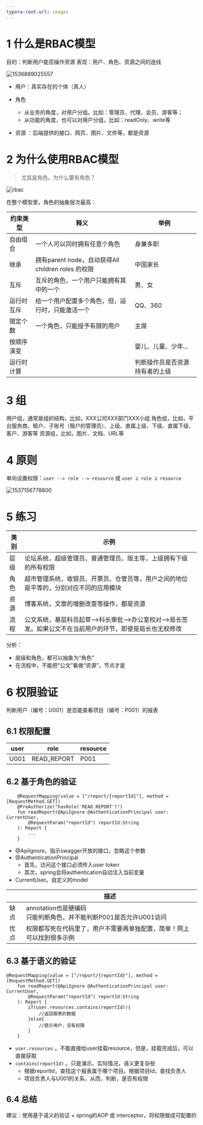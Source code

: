 ```yaml
---
typora-root-url: images
---
```




# 1 什么是RBAC模型

目的：判断用户能否操作资源
表现：用户、角色、资源之间的连线

![1536889025557](/1536889025557.png)

- 用户：真实存在的个体（真人）

- 角色

  - 从业务的角度，对用户分组。比如：管理员、代理、会员、游客等；
  - 从功能的角度，也可以对用户分组，比如：readOnly、write等

- 资源 ：后端提供的接口、网页、图片、文件等，都是资源



# 2 为什么使用RBAC模型

> 尤其是角色。为什么要有角色？


![rbac](/rbac.png)

在整个模型里，角色的抽象层次最高：

| 约束类型   | 释义                                               | 举例                           |
| ---------- | -------------------------------------------------- | ------------------------------ |
| 自由组合   | 一个人可以同时拥有任意个角色                       | 身兼多职                       |
| 继承       | 拥有parent node，自动获得All children roles 的权限 | 中国家长                       |
| 互斥       | 互斥的角色，一个用户只能拥有其中的一个             | 男、女                         |
| 运行时互斥 | 给一个用户配置多个角色，但，运行时，只能激活一个   | QQ、360                        |
| 限定个数   | 一个角色，只能授予有限的用户                       | 主席                           |
| 按顺序演变 |                                                    | 婴儿、儿童、少年...            |
| 运行时计算 |                                                    | 判断操作员是否资源持有者的上级 |

# 3 组

用户组，通常是组织结构，比如，XXX公司XXX部门XXX小组
角色组，比如，平台服务商、租户、子账号（租户的管理员）、上级、直属上级、下级、直属下级、客户、游客等
资源组，比如，图片、文档、URL等

# 4 原则

单向设置权限：`user --> role --> resource` 或 `user ⊇ role ⊇ resource`

![1537156778800](/1537156778800.png)

# 5 练习

| 类别 | 示例                                                         |
| ---- | ------------------------------------------------------------ |
| 层级 | 论坛系统，超级管理员、普通管理员、版主等，上级拥有下级的所有权限 |
| 角色 | 超市管理系统，收银员、开票员、仓管员等，用户之间的地位是平等的，分别对应不同的应用模块 |
| 资源 | 博客系统，文章的增删改查等操作，都是资源                     |
| 流程 | 公文系统，基层科员起草-->科长审批-->办公室校对-->局长签发。如果公文不在当前用户的环节，即使是局长也无权修改 |

分析：

- 层级和角色，都可以抽象为“角色”
- 在流程中，不能把“公文”看做“资源”，节点才是

# 6 权限验证

判断用户（编号：U001）是否能查看项目（编号：P001）的报表

## 6.1 权限配置

| user | role        | resource |
| ---- | ----------- | -------- |
| U001 | READ_REPORT | P001     |



## 6.2 基于角色的验证

```
	@RequestMapping(value = ["/report/{reportId}"], method = [RequestMethod.GET])
    @PreAuthorize("hasRole('READ_REPORT')")
    fun readReport(@ApiIgnore @AuthenticationPrincipal user: CurrentUser,
    	@RequestParam("reportId") reportId:String
    ): Report {
        ...
    }
```

- @ApiIgnore。指示swagger开放的接口，忽略这个参数
- @AuthenticationPrincipal
  - 首先，访问这个接口必须传入user token
  - 其次，spring会将authentication自动注入当前变量
- CurrentUser。自定义的model

|      | 描述                                                         |
| ---- | ------------------------------------------------------------ |
| 缺点 | annotation也是硬编码<br/>只能判断角色，并不能判断P001是否允许U001访问 |
| 优点 | 权限都写死在代码里了，用户不需要再单独配置，简单！网上可以找到很多示例 |

## 6.3 基于语义的验证

```
@RequestMapping(value = ["/report/{reportId}"], method = [RequestMethod.GET])
    fun readReport(@ApiIgnore @AuthenticationPrincipal user: CurrentUser,
    	@RequestParam("reportId") reportId:String
    ): Report {
        if(user.resources.contains(reportId)){
            //返回报表的数据
        }else{
            //提示用户，没有权限
        }
    }
```

- `user.resources` 。不能直接给user挂载resource，但是，挂载完成后，可以直接获取
- `contains(reportId)` 。只是演示。实际情况，语义更复杂些
  - 根据reportId，查找这个报表属于哪个项目。根据项目Id，查找负责人
  - 项目负责人与U001的关系，从而，判断，是否有权限

## 6.4 总结

建议：使用基于语义的验证 + spring的AOP 或 interceptor，将权限做成可配置的



